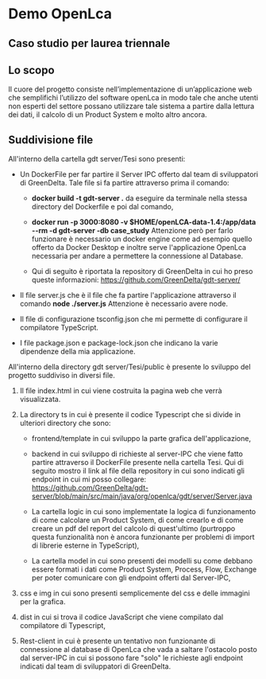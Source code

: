 # Demo OpenLca
## Caso studio per laurea triennale 

## Lo scopo
Il cuore del progetto consiste nell’implementazione di un’applicazione web che semplifichi l’utilizzo del software openLca in modo tale che anche utenti non esperti del settore possano utilizzare tale sistema a partire dalla lettura dei dati, il calcolo di un Product System e molto altro ancora.

## Suddivisione file
All'interno della cartella gdt server/Tesi sono presenti: 
- Un DockerFile per far partire il Server IPC offerto dal team di sviluppatori di GreenDelta. Tale file si fa partire attraverso prima il comando:
	- **docker build -t gdt-server .** da eseguire da terminale nella stessa directory del Dockerfile e poi dal comando, 

	- **docker run -p 3000:8080 -v $HOME/openLCA-data-1.4:/app/data --rm -d gdt-server -db case_study** Attenzione però per farlo funzionare è necessario un docker engine come ad esempio quello offerto da Docker Desktop e inoltre serve l'applicazione OpenLca necessaria per andare a permettere la connessione al Database.  
	- Qui di seguito è riportata la repository di GreenDelta in cui ho preso queste informazioni: https://github.com/GreenDelta/gdt-server/
	
- Il file server.js che è il file che fa partire l'applicazione attraverso il comando **node ./server.js** Attenzione è necessario avere node.

-  Il file di configurazione tsconfig.json che mi permette di configurare il compilatore TypeScript.

- I file package.json e package-lock.json che indicano la varie dipendenze della mia applicazione.
 
All'interno della directory gdt server/Tesi/public è presente lo sviluppo del progetto suddiviso in diversi file. 

 1. Il file index.html in cui viene costruita la pagina web che verrà visualizzata.
 2. La directory ts in cui è presente il codice Typescript che si divide in ulteriori directory che sono:
	- frontend/template in cui sviluppo la parte grafica dell'applicazione,
	
	- backend in cui sviluppo di richieste al server-IPC che viene fatto partire attraverso il DockerFile presente nella cartella Tesi. Qui di seguito mostro il link al file della repository in cui sono indicati gli endpoint in cui mi posso collegare: https://github.com/GreenDelta/gdt-server/blob/main/src/main/java/org/openlca/gdt/server/Server.java
	
	- La cartella logic in cui sono implementate la logica di funzionamento di come calcolare un Product System, di come crearlo e di come creare un pdf del report del calcolo di quest'ultimo (purtroppo questa funzionalità non è ancora funzionante per problemi di import di librerie esterne in TypeScript),
	
	- La cartella model in cui sono presenti dei modelli su come debbano essere formati i dati come Product System, Process, Flow, Exchange per poter comunicare con gli endpoint offerti dal Server-IPC,
	
3. css e img in cui sono presenti semplicemente del css e delle immagini per la grafica.

4. dist in cui si trova il codice JavaScript che viene compilato dal compilatore di Typescript,
 
5. Rest-client in cui è presente un tentativo non funzionante di connessione al database di OpenLca che vada a saltare l'ostacolo posto dal server-IPC in cui si possono fare "solo" le richieste agli endpoint indicati dal team di sviluppatori di GreenDelta.
